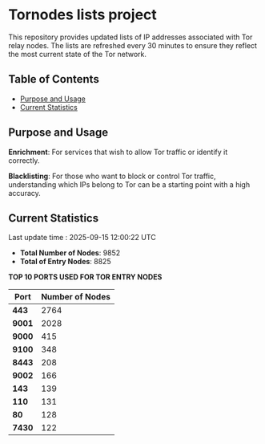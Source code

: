 # Tornodes lists project

This repository provides updated lists of IP addresses associated with Tor relay nodes. The lists are refreshed every 30 minutes to ensure they reflect the most current state of the Tor network.

## Table of Contents

- [Purpose and Usage](#purpose-and-usage)
- [Current Statistics](#current-statistics)


## Purpose and Usage

**Enrichment**: For services that wish to allow Tor traffic or identify it correctly.

**Blacklisting**: For those who want to block or control Tor traffic, understanding which IPs belong to Tor can be a starting point with a high accuracy.

## Current Statistics

Last update time : 2025-09-15 12:00:22 UTC

- **Total Number of Nodes**: 9852
- **Total of Entry Nodes**: 8825

**TOP 10 PORTS USED FOR TOR ENTRY NODES**

| **Port** | **Number of Nodes** |
|------|-----------------|
| **443**   | 2764  |
| **9001**   | 2028  |
| **9000**   | 415  |
| **9100**   | 348  |
| **8443**   | 208  |
| **9002**   | 166  |
| **143**   | 139  |
| **110**   | 131  |
| **80**   | 128  |
| **7430**   | 122  |

